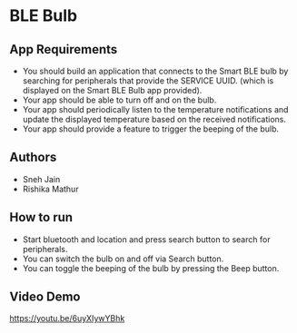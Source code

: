 # BLE Bulb

## App Requirements
- You should build an application that connects to the Smart BLE bulb by searching for peripherals that provide the SERVICE UUID.
(which is displayed on the Smart BLE Bulb app provided).
- Your app should be able to turn off and on the bulb.
- Your app should periodically listen to the temperature notifications and update the displayed temperature based on the received notifications.
- Your app should provide a feature to trigger the beeping of the bulb.

## Authors
- Sneh Jain
- Rishika Mathur

## How to run
- Start bluetooth and location and press search button to search for peripherals.
- You can switch the bulb on and off via Search button.
- You can toggle the beeping of the bulb by pressing the Beep button.

## Video Demo
https://youtu.be/6uyXIywYBhk
